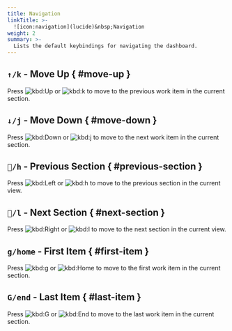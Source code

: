 ```yaml
---
title: Navigation
linkTitle: >-
  ![icon:navigation](lucide)&nbsp;Navigation
weight: 2
summary: >-
  Lists the default keybindings for navigating the dashboard.
---
```


## `↑/k` - Move Up { #move-up }

Press ![kbd:`Up`]() or ![kbd:`k`]() to move to the previous work item in the current section.

## `↓/j` - Move Down { #move-down }

Press ![kbd:`Down`]() or ![kbd:`j`]() to move to the next work item in the current section.

## `󰁍/h` - Previous Section { #previous-section }

Press ![kbd:`Left`]() or ![kbd:`h`]() to move to the previous section in the current view.

## `󰁔/l` - Next Section { #next-section }

Press ![kbd:`Right`]() or ![kbd:`l`]() to move to the next section in the current view.

## `g/home` - First Item { #first-item }

Press ![kbd:`g`]() or ![kbd:`Home`]() to move to the first work item in the current section.

## `G/end` - Last Item { #last-item }

Press ![kbd:`G`]() or ![kbd:`End`]() to move to the last work item in the current section.
